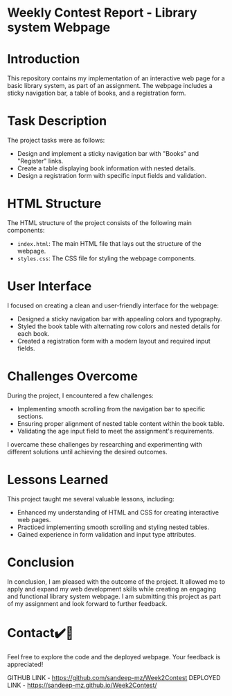 # Weekly Contest Report - Library system  Webpage
# Introduction
This repository contains my implementation of an interactive web page for a basic library system, as part of an assignment. The webpage includes a sticky navigation bar, a table of books, and a registration form.

# Task Description
The project tasks were as follows:
- Design and implement a sticky navigation bar with "Books" and "Register" links.
- Create a table displaying book information with nested details.
- Design a registration form with specific input fields and validation.

# HTML Structure
The HTML structure of the project consists of the following main components:
- `index.html`: The main HTML file that lays out the structure of the webpage.
- `styles.css`: The CSS file for styling the webpage components.

# User Interface
I focused on creating a clean and user-friendly interface for the webpage:
- Designed a sticky navigation bar with appealing colors and typography.
- Styled the book table with alternating row colors and nested details for each book.
- Created a registration form with a modern layout and required input fields.

# Challenges Overcome
During the project, I encountered a few challenges:
- Implementing smooth scrolling from the navigation bar to specific sections.
- Ensuring proper alignment of nested table content within the book table.
- Validating the age input field to meet the assignment's requirements.

I overcame these challenges by researching and experimenting with different solutions until achieving the desired outcomes.

# Lessons Learned
This project taught me several valuable lessons, including:
- Enhanced my understanding of HTML and CSS for creating interactive web pages.
- Practiced implementing smooth scrolling and styling nested tables.
- Gained experience in form validation and input type attributes.

# Conclusion
In conclusion, I am pleased with the outcome of the project. It allowed me to apply and expand my web development skills while creating an engaging and functional library system webpage. I am submitting this project as part of my assignment and look forward to further feedback.

# Contact✔️🔴
Feel free to explore the code and the deployed webpage. Your feedback is appreciated!

GITHUB LINK - https://github.com/sandeep-mz/Week2Contest
DEPLOYED LINK - https://sandeep-mz.github.io/Week2Contest/
